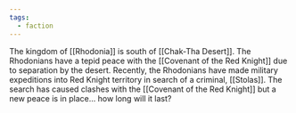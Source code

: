 ```yaml
---
tags:
  - faction
---
```

The kingdom of [[Rhodonia]] is south of [[Chak-Tha Desert]].
The Rhodonians have a tepid peace with the [[Covenant of the Red Knight]] due to separation by the desert. Recently, the Rhodonians have made military expeditions into Red Knight territory in search of a criminal, [[Stolas]].  The search has caused clashes with the [[Covenant of the Red Knight]] but a new peace is in place... how long will it last?
